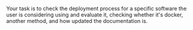 Your task is to check the deployment process for a specific software the user is considering using and evaluate it, checking whether it's docker, another method, and how updated the documentation is. 